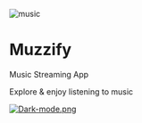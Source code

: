 ![music](https://CyberrGhosttt.github.io/Muzzify/assets/music.png)

# Muzzify
Music Streaming App

Explore & enjoy listening to music

[![Dark-mode.png](https://i.postimg.cc/jjWBv9P5/Dark-mode.png)](https://postimg.cc/94hxQLx5)

